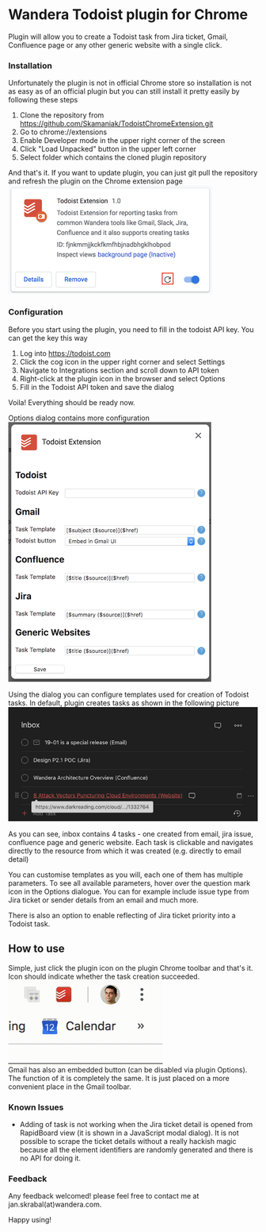 # Wandera Todoist plugin for Chrome
Plugin will allow you to create a Todoist task from Jira ticket, Gmail, Confluence page or any other generic website with a single click.

### Installation
Unfortunately the plugin is not in official Chrome store so installation is not as easy as of an official plugin but you can still install it pretty easily by following these steps
1) Clone the repository from https://github.com/Skamaniak/TodoistChromeExtension.git 
2) Go to chrome://extensions
3) Enable Developer mode in the upper right corner of the screen
4) Click "Load Unpacked" button in the upper left corner
5) Select folder which contains the cloned plugin repository

And that's it. If you want to update plugin, you can just git pull the repository and refresh the plugin on the Chrome extension page
<br/>
![](documentation/pluginCard.png "Plugin Card on Chrome extension page")

### Configuration
Before you start using the plugin, you need to fill in the todoist API key. You can get the key this way
1) Log into https://todoist.com
2) Click the cog icon in the upper right corner and select Settings
3) Navigate to Integrations section and scroll down to API token 
4) Right-click at the plugin icon in the browser and select Options
5) Fill in the Todoist API token and save the dialog

Voila! Everything should be ready now.

Options dialog contains more configuration
<br/>
![](documentation/PlugginOptions.png "Plugin options")

Using the dialog you can configure templates used for creation of Todoist tasks. In default, plugin creates tasks as shown in the following picture
<br/>
![](documentation/TodoistInbox.png "Todoist inbox")

As you can see, inbox contains 4 tasks - one created from email, jira issue, confluence page and generic website.
Each task is clickable and navigates directly to the resource from which it was created (e.g. directly to email detail)

You can customise templates as you will, each one of them has multiple parameters. To see all available parameters, hover over the question mark icon in the Options dialogue. You can for example include issue type from Jira ticket or sender details from an email and much more.

There is also an option to enable reflecting of Jira ticket priority into a Todoist task.

## How to use
Simple, just click the plugin icon on the plugin Chrome toolbar and that's it. Icon should indicate whether the task creation succeeded.
<br/>
![](documentation/taskCreation.gif "Task creation")
<br/>
Gmail has also an embedded button (can be disabled via plugin Options). The function of it is completely the same. It is just placed on a more convenient place in the Gmail toolbar.

### Known Issues
* Adding of task is not working when the Jira ticket detail is opened from RapidBoard view (it is shown in a JavaScript modal dialog). It is not possible to scrape the ticket details without a really hackish magic because all the element identifiers are randomly generated and there is no API for doing it. 

### Feedback
Any feedback welcomed! please feel free to contact me at jan.skrabal(at)wandera.com.

Happy using!
